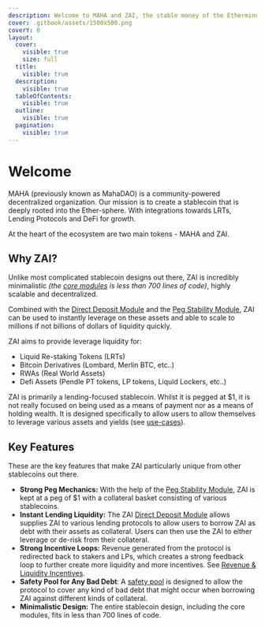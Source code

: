 ```yaml
---
description: Welcome to MAHA and ZAI, the stable money of the Ethermind.
cover: .gitbook/assets/1500x500.png
coverY: 0
layout:
  cover:
    visible: true
    size: full
  title:
    visible: true
  description:
    visible: true
  tableOfContents:
    visible: true
  outline:
    visible: true
  pagination:
    visible: true
---
```


# Welcome

MAHA (previously known as MahaDAO) is a community-powered decentralized organization. Our mission is to create a stablecoin that is deeply rooted into the Ether-sphere. With integrations towards LRTs, Lending Protocols and DeFi for growth.

At the heart of the ecosystem are two main tokens - MAHA and ZAI.

## Why ZAI?

Unlike most complicated stablecoin designs out there, ZAI is incredibly minimalistic _(the_ [_core modules_](https://github.com/mahaxyz/contracts/tree/master/contracts/core) _is less than 700 lines of code)_, highly scalable and decentralized.

Combined with the [Direct Deposit Module](mechanics/peg-mechanics/direct-deposit-module-ddm.md) and the [Peg Stability Module](mechanics/peg-mechanics/), ZAI can be used to instantly leverage on these assets and able to scale to millions if not billions of dollars of liquidity quickly.

ZAI aims to provide leverage liquidity for:

* Liquid Re-staking Tokens (LRTs)
* Bitcoin Derivatives (Lombard, Merlin BTC, etc..)
* RWAs (Real World Assets)
* Defi Assets (Pendle PT tokens, LP tokens, Liquid Lockers, etc..)

ZAI is primarily a lending-focused stablecoin. Whilst it is pegged at $1, it is not really focused on being used as a means of payment nor as a means of holding wealth. It is designed specifically to allow users to allow themselves to leverage various assets and yields (see [use-cases](mechanics/use-cases.md)).

## Key Features <a href="#key-features" id="key-features"></a>

These are the key features that make ZAI particularly unique from other stablecoins out there.

* **Strong Peg Mechanics:** With the help of the [Peg Stability Module](mechanics/peg-mechanics/peg-stablility-module-psm.md), ZAI is kept at a peg of $1 with a collateral basket consisting of various stablecoins.
* **Instant Lending Liquidity:** The ZAI [Direct Deposit Module](mechanics/peg-mechanics/direct-deposit-module-ddm.md) allows supplies ZAI to various lending protocols to allow users to borrow ZAI as debt with their assets as collateral. Users can then use the ZAI to either leverage or de-risk from their collateral.
* **Strong Incentive Loops:** Revenue generated from the protocol is redirected back to stakers and LPs, which creates a strong feedback loop to further create more liquidity and more incentives. See [Revenue & Liquidity Incentives](mechanics/liquidity-incentives.md).
* **Safety Pool for Any Bad Debt**: A [safety pool](mechanics/safety-pool.md) is designed to allow the protocol to cover any kind of bad debt that might occur when borrowing ZAI against different kinds of collateral.
* **Minimalistic Design:** The entire stablecoin design, including the core modules, fits in less than 700 lines of code.
